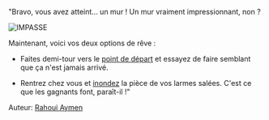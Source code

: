 "Bravo, vous avez atteint... un mur ! Un mur vraiment impressionnant, non ?



![IMPASSE](https://images-na.ssl-images-amazon.com/images/I/51ebIHImEVL._SY445_SX342_QL70_ML2_.jpg)





Maintenant, voici vos deux options de rêve :




- Faites demi-tour vers le [point de départ](index.md) et essayez de faire semblant que ça n'est jamais arrivé.



- Rentrez chez vous et [inondez](index.md) la pièce de vos larmes salées. C'est ce que les gagnants font, paraît-il !"



Auteur: [Rahoui Aymen](github.com/Aymenrahoui)
